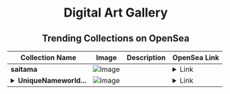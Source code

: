 <div align="center">

# Digital Art Gallery

## Trending Collections on OpenSea

| Collection Name                       | Image                                                                                     | Description                       | OpenSea Link                                                                                          |
|---------------------------------------|-------------------------------------------------------------------------------------------|-----------------------------------|--------------------------------------------------------------------------------------------------------|
| **saitama** | ![Image](https://i.seadn.io/s/raw/files/3875dfba927b09a2f276035e6b9f5e0d.jpg?w=500&auto=format?w=200&auto=format) |  | <details><summary>Link</summary>[saitama](https://opensea.io/collection/saitama-35)</details> |
| **<details><summary>UniqueNameworld...</summary>UniqueNameworld.</details>** | ![Image](https://i.seadn.io/s/raw/files/3c72aeba1faf2e71c305d27ecda6575b.jpg?w=500&auto=format?w=200&auto=format) |  | <details><summary>Link</summary>[UniqueNameworld.](https://opensea.io/collection/uniquenameworld-1)</details> |

</div>